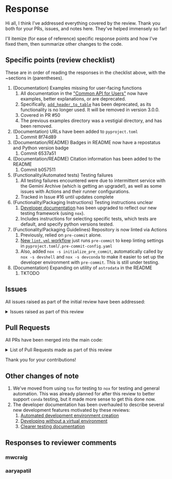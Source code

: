 # Response

Hi all, I think I've addressed everything covered by the review. Thank you both
for your PRs, issues, and notes here. They've helped immensely so far!

I'll itemize (for ease of reference) specific response points and how I've fixed them, then summarize other changes to the code.

## Specific points (review checklist)

These are in order of reading the responses in the checklist above, with the ~sections in (parentheses).

[api_short]: https://geminidrsoftware.github.io/astrodata/api_short.html
[add_header_to_table]: https://geminidrsoftware.github.io/astrodata/api/astrodata.add_header_to_table.html
[testing docs]: https://geminidrsoftware.github.io/astrodata/developer/index.html#run-the-tests
[lint workflow]: https://github.com/GeminiDRSoftware/astrodata/blob/main/.github/workflows/lint.yml

<!-- TODO: <details> & <summary> for this section -->

1. (Documentation) Examples missing for user-facing functions
    1. All documentation in the ["Common API for Users"][api_short] now
    have examples, better explanations, or are deprecated.
    2. Specifically, [`add_header_to_table`][add_header_to_table] has been deprecated, as its functionality is no longer used. It will be removed in version 3.0.0.
    3. Covered in PR #50
    4. The previous examples directory was a vestigial directory, and has been removed.
2. (Documentation) URLs have been added to `pyproject.toml`
    1. Commit 8f74d89
3. (Documentation/README) Badges in README now have a repostatus and Python version badge
    1. Commit 6537a51
4. (Documentation/README) Citation information has been added to the README
    1. Commit b057511
5. (Functionality/Automated tests) Testing failures
    1. All testing failures encountered were due to intermittent service with the Gemini Archive (which is getting an upgrade!), as well as some issues with Actions and their runner configurations.
    2. Tracked in Issue #16 until updates complete
6. (Functionality/Packaging Instructions) Testing instructions unclear
    1. [Developer documentation][testing docs] has been upgraded to reflect our new testing framework (using `nox`).
    2. Includes instructions for selecting specific tests, which tests are default, and specify python versions tested.
7. (Functionality/Packaging Guidelines) Repository is now linted via Actions
    1. Previously, relied on `pre-commit` alone.
    2. [New `lint.yml` workflow][lint workflow] just runs `pre-commit` to keep linting settings in `pyproject.toml`/`.pre-commit-config.yaml`
    3. Also, added `nox -s initialize_pre_commit`, automatically called by `nox -s devshell` and `nox -s devconda` to make it easier to set up the developer environment with `pre-commit`. This is still under testing.
8. (Documentation) Expanding on utility of `astrodata` in the README
    1. TKTODO

## Issues
All issues raised as part of the initial review have been addressed:
<details>

<summary>Issues raised as part of this review</summary>

+ Issue #18
+ Issue #19
+ Issue #22
+ Issue #23
+ Issue #25
+ Issue #26
+ Issue #27
+ Issue #28
+ Issue #29
+ Issue #33

</details>

## Pull Requests

All PRs have been merged into the main code:

<details>

<summary>List of Pull Requests made as part of this review</summary>

+ Pull Request #20
+ Pull Request #21

</details>

Thank you for your contributions!

## Other changes of note

[devshells]: https://geminidrsoftware.github.io/astrodata/developer/index.html#install-the-dependencies
[poetry devs]: https://geminidrsoftware.github.io/astrodata/developer/index.html#install-the-dependencies
[test docs]: https://geminidrsoftware.github.io/astrodata/developer/index.html#run-the-tests

1. We've moved from using `tox` for testing to `nox` for testing and general
automation. This was already planned for after this review to better support
`conda` testing, but it made more sense to get this done now.
2. The developer documentation has been overhauled to describe several new
development features motivated by these reviews:
    1. [Automated development environment creation][devshells]
    2. [Developing without a virtual environment][poetry devs]
    3. [Clearer testing documentation][test docs]

## Responses to reviewer comments

### mwcraig

### aaryapatil
